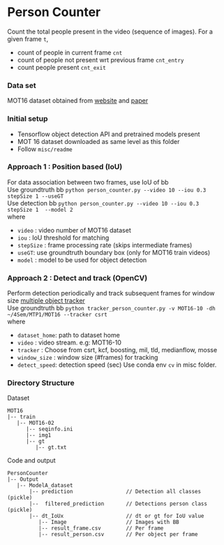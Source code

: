 # Person Counter
Count the total people present in the video (sequence of images). For a given frame `t`,
- count of people in current frame `cnt`
- count of people not present wrt previous frame `cnt_entry`
- count people present `cnt_exit`

### Data set
MOT16 dataset obtained from [website] and [paper]

### Initial setup
- Tensorflow object detection API and pretrained models present
- MOT 16 dataset downloaded as same level as this folder
- Follow `misc/readme`

### Approach 1 : Position based (IoU)
For data association between two frames, use IoU of bb  
Use groundtruth bb `python person_counter.py --video 10 --iou 0.3  stepSize 1 --useGT`  
Use detection bb `python person_counter.py --video 10 --iou 0.3  stepSize 1  --model 2`  
where
- `video` : video number of MOT16 dataset
- `iou` : IoU threshold for matching
- `stepSize` : frame processing rate (skips intermediate frames)
- `useGT`: use groundtruth boundary box (only for MOT16 train videos)
- `model` : model to be used for object detection

### Approach 2 : Detect and track (OpenCV)
Perform detection periodically and track subsequent frames for window size [multiple object tracker]  
Use groundtruth bb `python tracker_person_counter.py -v MOT16-10 -dh ~/4Sem/MTP1/MOT16 --tracker csrt `  
where
- `dataset_home`: path to dataset home
- `video` : video stream. e.g: MOT16-10
- `tracker` : Choose from csrt, kcf, boosting, mil, tld, medianflow, mosse
- `window_size` : window size (#frames) for tracking
- `detect_speed`: detection speed (sec)
Use conda env `cv` in misc folder.

### Directory Structure
Dataset
```
MOT16
|-- train
   |-- MOT16-02
      |-- seqinfo.ini
      |-- img1
      |-- gt
         |-- gt.txt
```
Code and output
```
PersonCounter
|-- Output
   |-- ModelA_dataset
       |-- prediction                 // Detection all classes (pickle)
       |--  filtered_prediction       // Detections person class (pickle)
       |-- dt_IoUx                    // dt or gt for IoU value
          |-- Image                   // Images with BB
          |-- result_frame.csv        // Per frame
          |-- result_person.csv       // Per object per frame
```

[website]: https://motchallenge.net/data/MOT16/
[paper]: https://arxiv.org/pdf/1603.00831.pdf
[multiple object tracker]: https://www.pyimagesearch.com/2018/08/06/tracking-multiple-objects-with-opencv/
